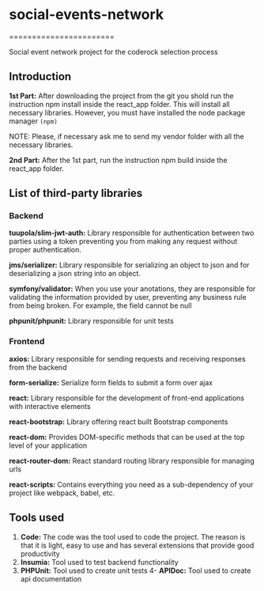 # social-events-network
=======================

Social event network project for the coderock selection process

Introduction
------------

**1st Part:** After downloading the project from the git you shold run the instruction npm install inside the react_app folder.
This will install all necessary libraries. However, you must have installed the node package manager `(npm)`

NOTE: Please, if necessary ask me to send my vendor folder with all the necessary libraries.

**2nd Part:** After the 1st part, run the instruction npm build inside the react_app folder.

List of third-party libraries
-----------------------------

### Backend

**tuupola/slim-jwt-auth:** Library responsible for authentication between two parties using a token preventing you from making any request without proper authentication.

**jms/serializer:** Library responsible for serializing an object to json and for deserializing a json string into an object.

**symfony/validator:** When you use your anotations, they are responsible for validating the information provided by user, preventing any business rule from being broken. For example, the field cannot be null

**phpunit/phpunit:** Library responsible for unit tests

### Frontend

**axios:** Library responsible for sending requests and receiving responses from the backend

**form-serialize:** Serialize form fields to submit a form over ajax

**react:** Library responsible for the development of front-end applications with interactive elements

**react-bootstrap:** Library offering react built Bootstrap components

**react-dom:** Provides DOM-specific methods that can be used at the top level of your application

**react-router-dom:** React standard routing library responsible for managing urls

**react-scripts:** Contains everything you need as a sub-dependency of your project like webpack, babel, etc.

Tools used
----------

1. __Code:__ The code was the tool used to code the project. The reason is that it is light, easy to use and has several extensions that provide good productivity
2. __Insumia:__ Tool used to test backend functionality
3. __PHPUnit:__ Tool used to create unit tests
4- __APIDoc:__ Tool used to create api documentation



